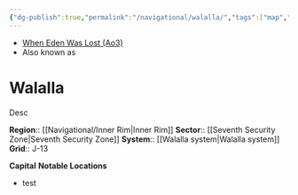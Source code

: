 ```yaml
---
{"dg-publish":true,"permalink":"/navigational/walalla/","tags":["map","innerrim","seventh","planet","unfinished"]}
---
```


- [When Eden Was Lost (Ao3)](https://archiveofourown.org/works/19334440/chapters/45992584)
- Also known as
# Walalla
Desc

**Region**::  [[Navigational/Inner Rim\|Inner Rim]]
**Sector**::  [[Seventh Security Zone\|Seventh Security Zone]]
**System**::  [[Walalla system\|Walalla system]]
**Grid**::  J-13

**Capital**
**Notable Locations**
- test
